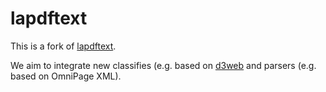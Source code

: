 lapdftext
=========

This is a fork of [lapdftext](https://github.com/BMKEG/lapdftext/wiki/System-Overview).

We aim to integrate new classifies (e.g. based on [d3web](http://www.d3web.de) and parsers (e.g. based on OmniPage XML).
